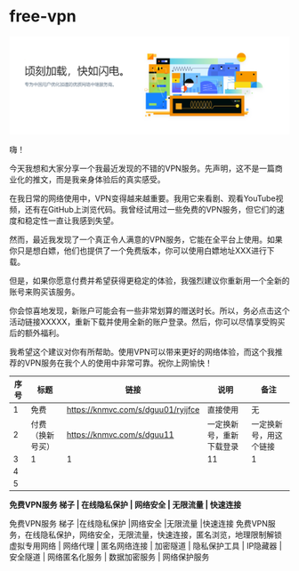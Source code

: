 # free-vpn


![图像描述](https://github.com/mr-zhanghao-f/free-vpn/raw/main/screenshot-20231026-105142.png)

嗨！

今天我想和大家分享一个我最近发现的不错的VPN服务。先声明，这不是一篇商业化的推文，而是我亲身体验后的真实感受。

在我日常的网络使用中，VPN变得越来越重要。我用它来看剧、观看YouTube视频，还有在GitHub上浏览代码。我曾经试用过一些免费的VPN服务，但它们的速度和稳定性一直让我感到失望。

然而，最近我发现了一个真正令人满意的VPN服务，它能在全平台上使用。如果你只是想白嫖，他们也提供了一个免费版本，你可以使用白嫖地址XXX进行下载。

但是，如果你愿意付费并希望获得更稳定的体验，我强烈建议你重新用一个全新的账号来购买该服务。

你会惊喜地发现，新账户可能会有一些非常划算的赠送时长。所以，务必点击这个活动链接XXXXX，重新下载并使用全新的账户登录。然后，你可以尽情享受购买后的额外福利。

我希望这个建议对你有所帮助。使用VPN可以带来更好的网络体验，而这个我推荐的VPN服务在我个人的使用中非常可靠。祝你上网愉快！


| 序号 | 标题 | 链接 | 说明 | 备注 |
| --- | --- | --- | --- | --- |
| 1   |   免费  |   https://knmvc.com/s/dguu01/ryijfce  |   直接使用   |   无   |
| 2   |  付费（换新号买）   |   https://knmvc.com/s/dguu11  |   一定换新号，重新下载登录   |   一定换新号，用这个链接   |
| 3   |   1  |   1  |  11   |   1  |
| 4   |     |     |      |      |
| 5   |     |     |      |      |


**免费VPN服务 梯子 | 在线隐私保护 | 网络安全 | 无限流量 | 快速连接**

免费VPN服务 梯子 |在线隐私保护 |网络安全 |无限流量 |快速连接 免费VPN服务，在线隐私保护，网络安全，无限流量，快速连接，匿名浏览，地理限制解锁 虚拟专用网络 | 网络代理 | 匿名网络连接 | 加密隧道 | 隐私保护工具 | IP隐藏器 | 安全隧道 | 网络匿名化服务 | 数据加密服务 | 网络保护服务
